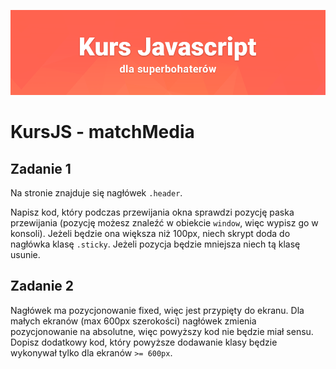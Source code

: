 ![](../../../kursjs.png)

# KursJS - matchMedia

## Zadanie 1
Na stronie znajduje się nagłówek `.header`.

Napisz kod, który podczas przewijania okna sprawdzi pozycję paska przewijania (pozycję możesz znaleźć w obiekcie `window`, więc wypisz go w konsoli). Jeżeli będzie ona większa niż 100px, niech skrypt doda do nagłówka klasę `.sticky`. Jeżeli pozycja będzie mniejsza niech tą klasę usunie.

## Zadanie 2
Nagłówek ma pozycjonowanie fixed, więc jest przypięty do ekranu. Dla małych ekranów (max 600px szerokości) nagłówek zmienia pozycjonowanie na absolutne, więc powyższy kod nie będzie miał sensu. Dopisz dodatkowy kod, który powyższe dodawanie klasy będzie wykonywał tylko dla ekranów `>= 600px`.